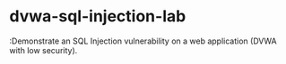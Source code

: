 # dvwa-sql-injection-lab
:Demonstrate an SQL Injection vulnerability on a web application (DVWA with low security).

